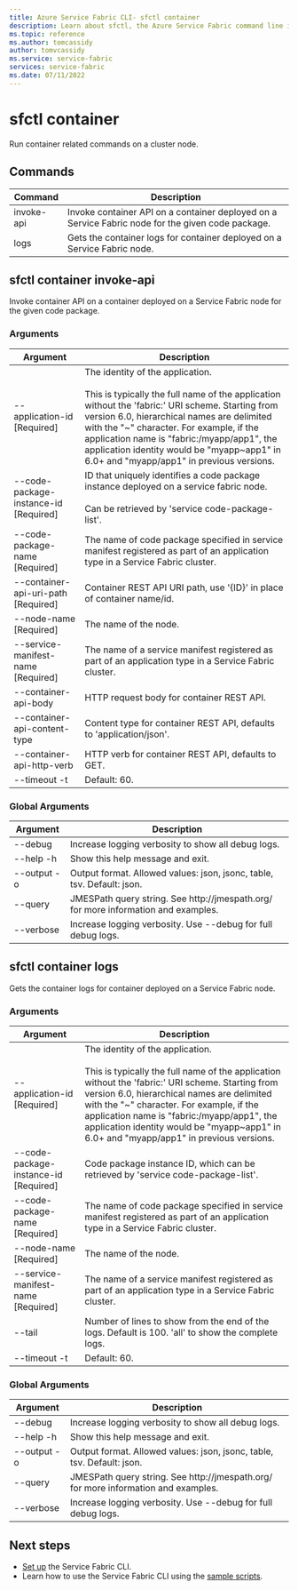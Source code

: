 ```yaml
---
title: Azure Service Fabric CLI- sfctl container
description: Learn about sfctl, the Azure Service Fabric command line interface. Includes a list of commands for containers.
ms.topic: reference
ms.author: tomcassidy
author: tomvcassidy
ms.service: service-fabric
services: service-fabric
ms.date: 07/11/2022
---
```


# sfctl container
Run container related commands on a cluster node.

## Commands

|Command|Description|
| --- | --- |
| invoke-api | Invoke container API on a container deployed on a Service Fabric node for the given code package. |
| logs | Gets the container logs for container deployed on a Service Fabric node. |

## sfctl container invoke-api
Invoke container API on a container deployed on a Service Fabric node for the given code package.

### Arguments

|Argument|Description|
| --- | --- |
| --application-id           [Required] | The identity of the application. <br><br> This is typically the full name of the application without the 'fabric\:' URI scheme. Starting from version 6.0, hierarchical names are delimited with the "\~" character. For example, if the application name is "fabric\:/myapp/app1", the application identity would be "myapp\~app1" in 6.0+ and "myapp/app1" in previous versions. |
| --code-package-instance-id [Required] | ID that uniquely identifies a code package instance deployed on a service fabric node. <br><br> Can be retrieved by 'service code-package-list'. |
| --code-package-name        [Required] | The name of code package specified in service manifest registered as part of an application type in a Service Fabric cluster. |
| --container-api-uri-path   [Required] | Container REST API URI path, use '{ID}' in place of container name/id. |
| --node-name                [Required] | The name of the node. |
| --service-manifest-name    [Required] | The name of a service manifest registered as part of an application type in a Service Fabric cluster. |
| --container-api-body | HTTP request body for container REST API. |
| --container-api-content-type | Content type for container REST API, defaults to 'application/json'. |
| --container-api-http-verb | HTTP verb for container REST API, defaults to GET. |
| --timeout -t | Default\: 60. |

### Global Arguments

|Argument|Description|
| --- | --- |
| --debug | Increase logging verbosity to show all debug logs. |
| --help -h | Show this help message and exit. |
| --output -o | Output format.  Allowed values\: json, jsonc, table, tsv.  Default\: json. |
| --query | JMESPath query string. See http\://jmespath.org/ for more information and examples. |
| --verbose | Increase logging verbosity. Use --debug for full debug logs. |

## sfctl container logs
Gets the container logs for container deployed on a Service Fabric node.

### Arguments

|Argument|Description|
| --- | --- |
| --application-id           [Required] | The identity of the application. <br><br> This is typically the full name of the application without the 'fabric\:' URI scheme. Starting from version 6.0, hierarchical names are delimited with the "\~" character. For example, if the application name is "fabric\:/myapp/app1", the application identity would be "myapp\~app1" in 6.0+ and "myapp/app1" in previous versions. |
| --code-package-instance-id [Required] | Code package instance ID, which can be retrieved by 'service code-package-list'. |
| --code-package-name        [Required] | The name of code package specified in service manifest registered as part of an application type in a Service Fabric cluster. |
| --node-name                [Required] | The name of the node. |
| --service-manifest-name    [Required] | The name of a service manifest registered as part of an application type in a Service Fabric cluster. |
| --tail | Number of lines to show from the end of the logs. Default is 100. 'all' to show the complete logs. |
| --timeout -t | Default\: 60. |

### Global Arguments

|Argument|Description|
| --- | --- |
| --debug | Increase logging verbosity to show all debug logs. |
| --help -h | Show this help message and exit. |
| --output -o | Output format.  Allowed values\: json, jsonc, table, tsv.  Default\: json. |
| --query | JMESPath query string. See http\://jmespath.org/ for more information and examples. |
| --verbose | Increase logging verbosity. Use --debug for full debug logs. |


## Next steps
- [Set up](service-fabric-cli.md) the Service Fabric CLI.
- Learn how to use the Service Fabric CLI using the [sample scripts](./scripts/sfctl-upgrade-application.md).
